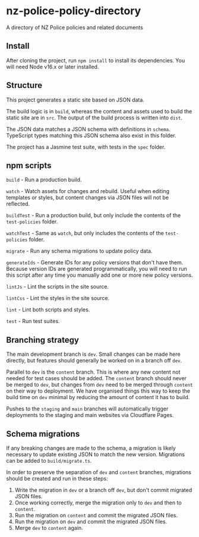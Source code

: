 # nz-police-policy-directory
A directory of NZ Police policies and related documents

## Install

After cloning the project, run `npm install` to install its dependencies. You will need Node v16.x or later installed.

## Structure

This project generates a static site based on JSON data.

The build logic is in `build`, whereas the content and assets used to build the static site are in `src`. The output of the build process is written into `dist`.

The JSON data matches a JSON schema with definitions in `schema`. TypeScript types matching this JSON schema also exist in this folder.

The project has a Jasmine test suite, with tests in the `spec` folder.

## npm scripts

`build` - Run a production build.

`watch` - Watch assets for changes and rebuild. Useful when editing templates or styles, but content changes via JSON files will not be reflected.

`buildTest` - Run a production build, but only include the contents of the `test-policies` folder.

`watchTest` - Same as `watch`, but only includes the contents of the `test-policies` folder.

`migrate` - Run any schema migrations to update policy data.

`generateIds` - Generate IDs for any policy versions that don't have them. Because version IDs are generated programmatically, you will need to run this script after any time you manually add one or more new policy versions.

`lintJs` - Lint the scripts in the site source.

`lintCss` - Lint the styles in the site source.

`lint` - Lint both scripts and styles.

`test` - Run test suites.

## Branching strategy

The main development branch is `dev`. Small changes can be made here directly, but features should generally be worked on in a branch off `dev`.

Parallel to `dev` is the `content` branch. This is where any new content not needed for test cases should be added. The `content` branch should never be merged to `dev`, but changes from `dev` need to be merged through `content` on their way to deployment. We have organised things this way to keep the build time on `dev` minimal by reducing the amount of content it has to build.

Pushes to the `staging` and `main` branches will automatically trigger deployments to the staging and main websites via Cloudflare Pages.

## Schema migrations

If any breaking changes are made to the schema, a migration is likely necessary to update existing JSON to match the new version. Migrations can be added to `build/migrate.ts`.

In order to preserve the separation of `dev` and `content` branches, migrations should be created and run in these steps:

1. Write the migration in `dev` or a branch off `dev`, but don't commit migrated JSON files.
2. Once working correctly, merge the migration only to `dev` and then to `content`.
3. Run the migration on `content` and commit the migrated JSON files.
4. Run the migration on `dev` and commit the migrated JSON files.
5. Merge `dev` to `content` again.
